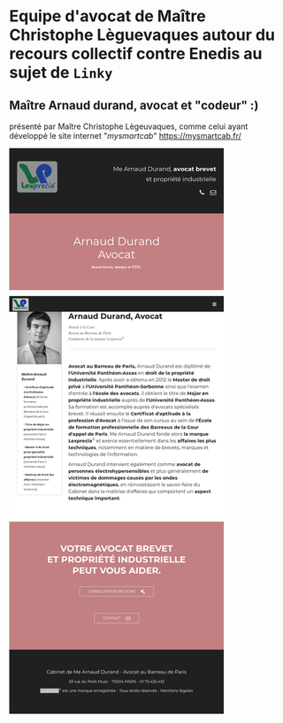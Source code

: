 # Equipe d'avocat de Maître Christophe Lèguevaques autour du recours collectif contre Enedis au sujet de `Linky`


## Maître Arnaud durand, avocat et "codeur" :)

présenté par Maître Christophe Lègeuvaques, comme celui ayant développé le site internet "_mysmartcab_" https://mysmartcab.fr/

![avocat et codeur, le stéréoptype parfait](https://github.com/Jean-Baptiste-Lasselle/for-fellow-developers/raw/master/docuementation/impr.ecrans/linky/christophe-leguevaques/Firefox_Screenshot_2020-02-26T22-02-32.564Z.png)
